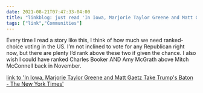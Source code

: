 ```yaml
---
date: 2021-08-21T07:47:33-04:00
title: "linkblog: just read 'In Iowa, Marjorie Taylor Greene and Matt Gaetz Take Trump's Baton - The New York Times'"
tags: ["link","Communities"]
---
```

Every time I read a story like this, I think of how much we need ranked-choice voting in the US. I’m not inclined to vote for any Republican right now, but there are plenty I’d rank above these two if given the chance. I also wish I could have ranked Charles Booker AND Amy McGrath above Mitch McConnell back in November.
 
[link to 'In Iowa, Marjorie Taylor Greene and Matt Gaetz Take Trump's Baton - The New York Times'](https://www.nytimes.com/2021/08/21/us/politics/marjorie-taylor-greene-matt-gaetz-iowa.html)
